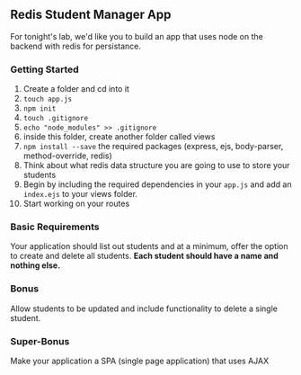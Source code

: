 ## Redis Student Manager App

For tonight's lab, we'd like you to build an app that uses node on the backend with redis for persistance. 

### Getting Started

1. Create a folder and cd into it
2. `touch app.js`
3. `npm init`
4. `touch .gitignore`
5. `echo "node_modules" >> .gitignore`
6. inside this folder, create another folder called views
6. `npm install --save` the required packages (express, ejs, body-parser, method-override, redis)
7. Think about what redis data structure you are going to use to store your students 
8. Begin by including the required dependencies in your `app.js` and add an `index.ejs` to your views folder.
9. Start working on your routes 


### Basic Requirements

Your application should list out students and at a minimum, offer the option to create and delete all students. **Each student should have a name and nothing else.** 

### Bonus

Allow students to be updated and include functionality to delete a single student.

### Super-Bonus

Make your application a SPA (single page application) that uses AJAX